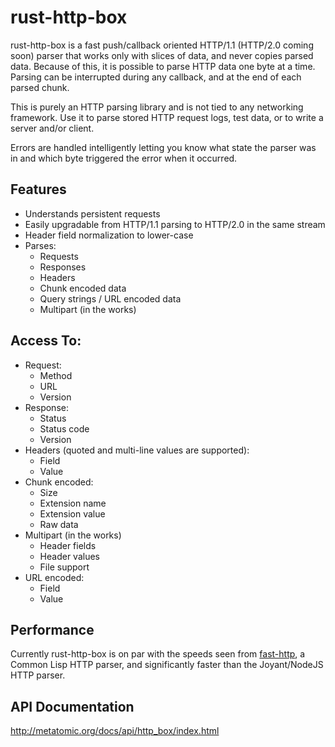 # rust-http-box

rust-http-box is a fast push/callback oriented HTTP/1.1 (HTTP/2.0 coming soon) parser that works
only with slices of data, and never copies parsed data. Because of this, it is
possible to parse HTTP data one byte at a time. Parsing can be interrupted during any callback,
and at the end of each parsed chunk.

This is purely an HTTP parsing library and is not tied to any networking framework. Use it to parse
stored HTTP request logs, test data, or to write a server and/or client.

Errors are handled intelligently letting you know what state the parser was in and which byte
triggered the error when it occurred.

## Features

- Understands persistent requests
- Easily upgradable from HTTP/1.1 parsing to HTTP/2.0 in the same stream
- Header field normalization to lower-case
- Parses:
  - Requests
  - Responses
  - Headers
  - Chunk encoded data
  - Query strings / URL encoded data
  - Multipart (in the works)

## Access To:

- Request:
  - Method
  - URL
  - Version
- Response:
  - Status
  - Status code
  - Version
- Headers (quoted and multi-line values are supported):
  - Field
  - Value
- Chunk encoded:
  - Size
  - Extension name
  - Extension value
  - Raw data
- Multipart (in the works)
  - Header fields
  - Header values
  - File support
- URL encoded:
  - Field
  - Value

## Performance

Currently rust-http-box is on par with the speeds seen from [fast-http](https://github.com/fukamachi/fast-http),
a Common Lisp HTTP parser, and significantly faster than the Joyant/NodeJS HTTP parser.

## API Documentation

http://metatomic.org/docs/api/http_box/index.html
